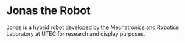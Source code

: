 # Jonas the Robot
Jonas is a hybrid robot developed by the Mechatronics and Robotics Laboratory at UTEC for research and display purposes. 
